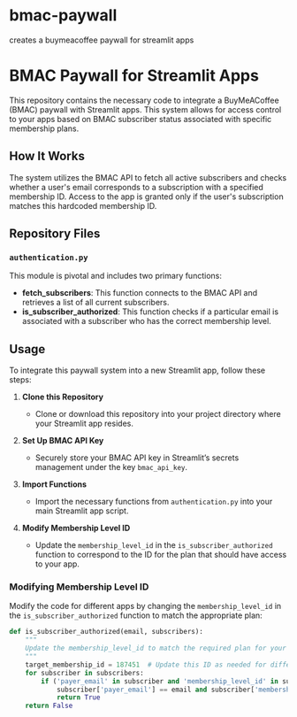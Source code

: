 # bmac-paywall
creates a buymeacoffee paywall for streamlit apps
# BMAC Paywall for Streamlit Apps

This repository contains the necessary code to integrate a BuyMeACoffee (BMAC) paywall with Streamlit apps. This system allows for access control to your apps based on BMAC subscriber status associated with specific membership plans.

## How It Works

The system utilizes the BMAC API to fetch all active subscribers and checks whether a user's email corresponds to a subscription with a specified membership ID. Access to the app is granted only if the user's subscription matches this hardcoded membership ID.

## Repository Files

### `authentication.py`
This module is pivotal and includes two primary functions:
- **fetch_subscribers**: This function connects to the BMAC API and retrieves a list of all current subscribers.
- **is_subscriber_authorized**: This function checks if a particular email is associated with a subscriber who has the correct membership level.

## Usage

To integrate this paywall system into a new Streamlit app, follow these steps:

1. **Clone this Repository**
   - Clone or download this repository into your project directory where your Streamlit app resides.

2. **Set Up BMAC API Key**
   - Securely store your BMAC API key in Streamlit’s secrets management under the key `bmac_api_key`.

3. **Import Functions**
   - Import the necessary functions from `authentication.py` into your main Streamlit app script.

4. **Modify Membership Level ID**
   - Update the `membership_level_id` in the `is_subscriber_authorized` function to correspond to the ID for the plan that should have access to your app.

### Modifying Membership Level ID

Modify the code for different apps by changing the `membership_level_id` in the `is_subscriber_authorized` function to match the appropriate plan:

```python
def is_subscriber_authorized(email, subscribers):
    """
    Update the membership_level_id to match the required plan for your new app.
    """
    target_membership_id = 187451  # Update this ID as needed for different plans
    for subscriber in subscribers:
        if ('payer_email' in subscriber and 'membership_level_id' in subscriber and
            subscriber['payer_email'] == email and subscriber['membership_level_id'] == target_membership_id):
            return True
    return False
